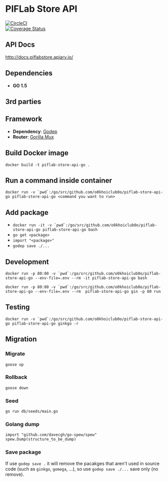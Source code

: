 # PIFLab Store API
[![CircleCI](https://circleci.com/gh/zealotnt/piflab-store-api-go.svg?style=svg)](https://circleci.com/gh/zealotnt/piflab-store-api-go)  
[![Coverage Status](https://coveralls.io/repos/github/zealotnt/piflab-store-api-go/badge.svg)](https://coveralls.io/github/zealotnt/piflab-store-api-go)  

## API Docs
http://docs.piflabstore.apiary.io/

## Dependencies

- **GO 1.5**

## 3rd parties

## Framework

- **Dependency**: [Godep](https://github.com/tools/godep)
- **Router**: [Gorilla Mux](https://github.com/gorilla/mux)

## Build Docker image

`docker build -t piflab-store-api-go .`

## Run a command inside container

``docker run -v `pwd`:/go/src/github.com/o0khoiclub0o/piflab-store-api-go piflab-store-api-go <command you want to run>``

## Add package

- ``docker run -it -v `pwd`:/go/src/github.com/o0khoiclub0o/piflab-store-api-go piflab-store-api-go bash``
- `go get <package>`
- `import "<package>"`
- `godep save ./...`

## Development

``docker run -p 80:80 -v `pwd`:/go/src/github.com/o0khoiclub0o/piflab-store-api-go --env-file=.env --rm -it piflab-store-api-go bash``

``docker run -p 80:80 -v `pwd`:/go/src/github.com/o0khoiclub0o/piflab-store-api-go --env-file=.env --rm  piflab-store-api-go gin -p 80 run``

## Testing

``docker run -v `pwd`:/go/src/github.com/o0khoiclub0o/piflab-store-api-go piflab-store-api-go ginkgo -r``

## Migration

### Migrate
`goose up`

### Rollback
`goose down`

### Seed
`go run db/seeds/main.go`

### Golang dump
```
import "github.com/davecgh/go-spew/spew"
spew.Dump(structure_to_be_dump)
```

### Save package
If use `godep save .` it will remove the pacakges that aren't used in source code (such as `ginkgo`, `gomega`, ...), so use `godep save ./...` save only (no remove).